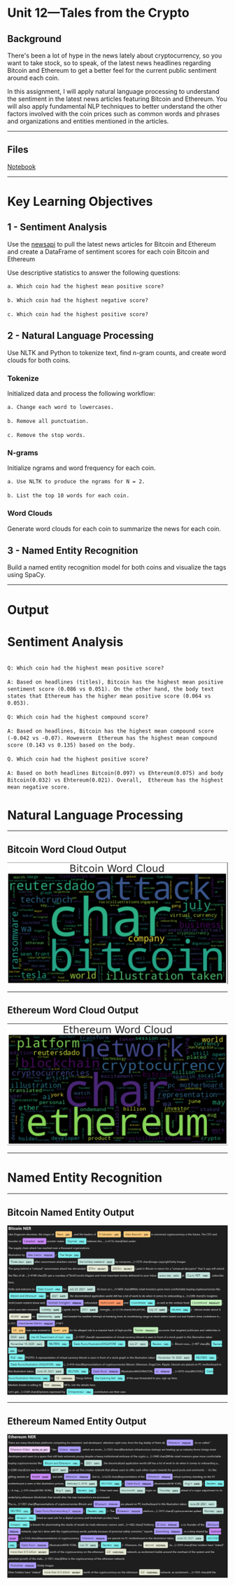 # Unit 12—Tales from the Crypto

## Background

There's been a lot of hype in the news lately about cryptocurrency, so you want to take stock, so to speak, of the latest news headlines regarding Bitcoin and Ethereum to get a better feel for the current public sentiment around each coin.

In this assignment, I will apply natural language processing to understand the sentiment in the latest news articles featuring Bitcoin and Ethereum. You will also apply fundamental NLP techniques to better understand the other factors involved with the coin prices such as common words and phrases and organizations and entities mentioned in the articles.

---

## Files

[Notebook](NLP/crypto_sentiments.ipynb)

---

# Key Learning Objectives 

## 1 - Sentiment Analysis

Use the [newsapi](https://newsapi.org/) to pull the latest news articles for Bitcoin and Ethereum and create a DataFrame of sentiment scores for each coin Bitcoin and Ethereum 

Use descriptive statistics to answer the following questions:

    a. Which coin had the highest mean positive score?

    b. Which coin had the highest negative score?

    c. Which coin had the highest positive score?

## 2 - Natural Language Processing

Use NLTK and Python to tokenize text, find n-gram counts, and create word clouds for both coins. 

### Tokenize

Initialized data and process the following workflow:

    a. Change each word to lowercases.

    b. Remove all punctuation.

    c. Remove the stop words.


### N-grams

Initialize ngrams and word frequency for each coin.

    a. Use NLTK to produce the ngrams for N = 2.

    b. List the top 10 words for each coin.


### Word Clouds

Generate word clouds for each coin to summarize the news for each coin.


## 3 - Named Entity Recognition

Build a named entity recognition model for both coins and visualize the tags using SpaCy.

--------

# Output 

# Sentiment Analysis

```

Q: Which coin had the highest mean positive score?

A: Based on headlines (titles), Bitcoin has the highest mean positive sentiment score (0.086 vs 0.051). On the other hand, the body text states that Ethereum has the higher mean positive score (0.064 vs 0.053).

Q: Which coin had the highest compound score?

A: Based on headlines, Bitcoin has the highest mean compound score (-0.042 vs -0.07). Howeverm  Ethereum has the highest mean compound score (0.143 vs 0.135) based on the body.

Q. Which coin had the highest positive score?

A: Based on both headlines Bitcoin(0.097) vs Ehtereum(0.075) and body Bitcoin(0.032) vs Ehtereum(0.021). Overall,  Ethereum has the highest mean negative score.

```

# Natural Language Processing 
----
## Bitcoin Word Cloud Output

![Bitcoin](Images/btc_wcloud.png)

----
## Ethereum Word Cloud Output

![Ethereum](Images/eth_wcloud.png)

-----
# Named Entity Recognition 

-----
## Bitcoin Named Entity Output

![Bitcoin](Images/btc_ner.png)

-----
## Ethereum Named Entity Output

![Ethereum](Images/eth_ner.png)